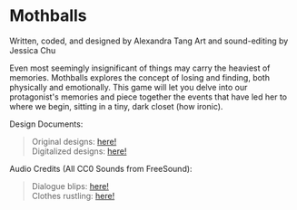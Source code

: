 # Mothballs

Written, coded, and designed by Alexandra Tang
Art and sound-editing by Jessica Chu

Even most seemingly insignificant of things may carry the heaviest of memories. Mothballs explores the concept of losing and finding, both physically and emotionally. This game will let you delve into our protagonist's memories and piece together the events that have led her to where we begin, sitting in a tiny, dark closet (how ironic).

Design Documents:
 > Original designs: <a href="https://gamedesignfall2018.wordpress.com/2018/11/26/final-project-update-mothballs/">here!</a><br>
 > Digitalized designs: <a href="https://gamedesignfall2018.wordpress.com/2018/12/10/mothballs-final-project/">here!</a>

Audio Credits (All CC0 Sounds from FreeSound):
  > Dialogue blips: <a href="https://freesound.org/people/junggle/sounds/26777/">here!</a><br>
  > Clothes rustling: <a href="https://freesound.org/people/arithni/sounds/83634/">here!</a>
